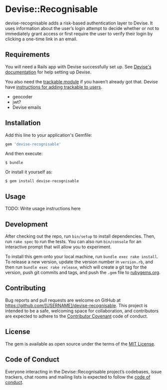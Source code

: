# Devise::Recognisable

devise-recognisable adds a risk-based authentication layer to Devise. It uses
information about the user’s login attempt to decide whether or not to
immediately grant access or first require the user to verify their login by
clicking a one-time link in an email.

## Requirements

You will need a Rails app with Devise successfully set up. See [Devise's documentation](https://github.com/plataformatec/devise/) for help setting up Devise.

You also need the [trackable module](https://www.rubydoc.info/github/plataformatec/devise/master/Devise/Models/Trackable) if you haven’t already got that. Devise
 have [instructions for adding trackable to users](https://github.com/plataformatec/devise/wiki/How-To:-Add-:trackable-to-Users).

* geocoder
* jwt?
* Devise emails

## Installation

Add this line to your application's Gemfile:

```ruby
gem 'devise-recognisable'
```

And then execute:

    $ bundle

Or install it yourself as:

    $ gem install devise-recognisable

## Usage

TODO: Write usage instructions here

## Development

After checking out the repo, run `bin/setup` to install dependencies. Then, run `rake spec` to run the tests. You can also run `bin/console` for an interactive prompt that will allow you to experiment.

To install this gem onto your local machine, run `bundle exec rake install`. To release a new version, update the version number in `version.rb`, and then run `bundle exec rake release`, which will create a git tag for the version, push git commits and tags, and push the `.gem` file to [rubygems.org](https://rubygems.org).

## Contributing

Bug reports and pull requests are welcome on GitHub at https://github.com/[USERNAME]/devise-recognisable. This project is intended to be a safe, welcoming space for collaboration, and contributors are expected to adhere to the [Contributor Covenant](http://contributor-covenant.org) code of conduct.

## License

The gem is available as open source under the terms of the [MIT License](https://opensource.org/licenses/MIT).

## Code of Conduct

Everyone interacting in the Devise::Recognisable project’s codebases, issue trackers, chat rooms and mailing lists is expected to follow the [code of conduct](https://github.com/[USERNAME]/devise-recognisable/blob/master/CODE_OF_CONDUCT.md).
